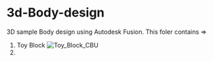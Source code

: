# 3d-Body-design
3D sample Body design using Autodesk Fusion. 
This foler contains =>
1) Toy Block
![Toy_Block_CBU](https://github.com/user-attachments/assets/9ccbdf4f-2617-424f-b44c-3c48a1489f7f)
2) 
